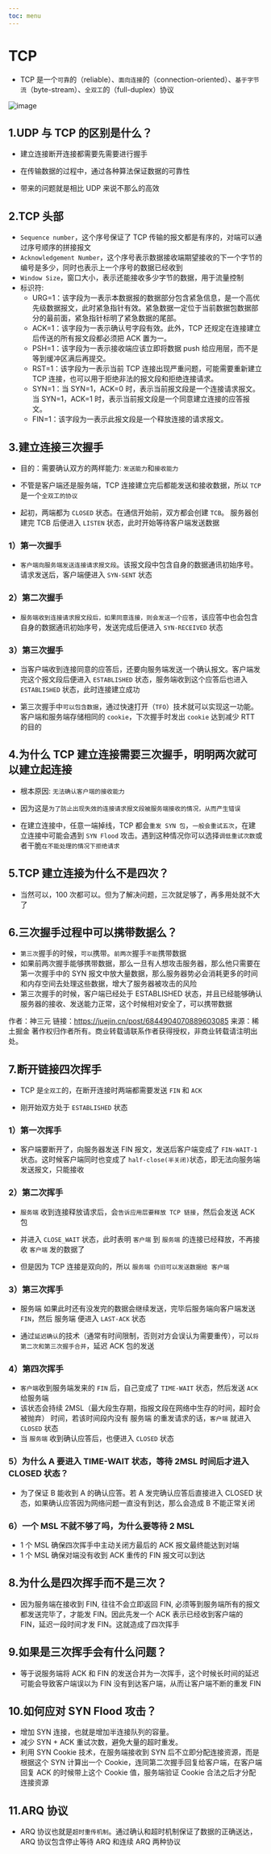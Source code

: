 ```yaml
---
toc: menu
---
```


# TCP

- TCP 是一个`可靠`的（reliable）、`面向连接`的（connection-oriented）、`基于字节流`（byte-stream）、`全双工`的（full-duplex）协议

![image](images/tcp/1.png)

## 1.UDP 与 TCP 的区别是什么？

- 建立连接断开连接都需要先需要进行握手

- 在传输数据的过程中，通过各种算法保证数据的可靠性

- 带来的问题就是相比 UDP 来说不那么的高效

## 2.TCP 头部

- `Sequence number`，这个序号保证了 TCP 传输的报文都是有序的，对端可以通过序号顺序的拼接报文
- `Acknowledgement Number`，这个序号表示数据接收端期望接收的下一个字节的编号是多少，同时也表示上一个序号的数据已经收到
- `Window Size`，窗口大小，表示还能接收多少字节的数据，用于流量控制
- 标识符:
  - URG=1：该字段为一表示本数据报的数据部分包含紧急信息，是一个高优先级数据报文，此时紧急指针有效。紧急数据一定位于当前数据包数据部分的最前面，紧急指针标明了紧急数据的尾部。
  - ACK=1：该字段为一表示确认号字段有效。此外，TCP 还规定在连接建立后传送的所有报文段都必须把 ACK 置为一。
  - PSH=1：该字段为一表示接收端应该立即将数据 push 给应用层，而不是等到缓冲区满后再提交。
  - RST=1：该字段为一表示当前 TCP 连接出现严重问题，可能需要重新建立 TCP 连接，也可以用于拒绝非法的报文段和拒绝连接请求。
  - SYN=1：当 SYN=1，ACK=0 时，表示当前报文段是一个连接请求报文。当 SYN=1，ACK=1 时，表示当前报文段是一个同意建立连接的应答报文。
  - FIN=1：该字段为一表示此报文段是一个释放连接的请求报文。

## 3.建立连接三次握手

- 目的：需要确认双方的两样能力: `发送能力`和`接收能力`

- 不管是客户端还是服务端，TCP 连接建立完后都能发送和接收数据，所以 `TCP` 是一个`全双工的协议`

- 起初，两端都为 `CLOSED` 状态。在通信开始前，双方都会创建 `TCB`。 服务器创建完 TCB 后便进入 `LISTEN` 状态，此时开始等待客户端发送数据

### 1）第一次握手

- `客户端向服务端发送连接请求报文段`。该报文段中包含自身的数据通讯初始序号。请求发送后，客户端便进入 `SYN-SENT` 状态

### 2）第二次握手

- `服务端收到连接请求报文段后，如果同意连接，则会发送一个应答`，该应答中也会包含自身的数据通讯初始序号，发送完成后便进入 `SYN-RECEIVED` 状态

### 3）第三次握手

- 当客户端收到连接同意的应答后，还要向服务端发送一个确认报文。客户端发完这个报文段后便进入 `ESTABLISHED` 状态，服务端收到这个应答后也进入 `ESTABLISHED` 状态，此时连接建立成功

- 第三次握手中`可以包含数据`，通过快速打开（`TFO`）技术就可以实现这一功能。客户端和服务端存储相同的 `cookie`，下次握手时发出 `cookie` 达到减少 RTT 的目的

## 4.为什么 TCP 建立连接需要三次握手，明明两次就可以建立起连接

- 根本原因: `无法确认客户端的接收能力`

- 因为这是`为了防止出现失效的连接请求报文段被服务端接收的情况，从而产生错误`

- 在建立连接中，任意一端掉线，TCP 都会`重发 SYN 包`，`一般会重试五次`，在建立连接中可能会遇到 `SYN Flood` 攻击。遇到这种情况你可以选择`调低重试次数`或者干脆`在不能处理的情况下拒绝请求`

## 5.TCP 建立连接为什么不是四次？

- 当然可以，100 次都可以。但为了解决问题，三次就足够了，再多用处就不大了

## 6.三次握手过程中可以携带数据么？

- `第三次`握手的时候，`可以`携带。`前两次`握手`不能`携带数据
- 如果前两次握手能够携带数据，那么一旦有人想攻击服务器，那么他只需要在第一次握手中的 SYN 报文中放大量数据，那么服务器势必会消耗更多的时间和内存空间去处理这些数据，增大了服务器被攻击的风险
- 第三次握手的时候，客户端已经处于 ESTABLISHED 状态，并且已经能够确认服务器的接收、发送能力正常，这个时候相对安全了，可以携带数据

作者：神三元
链接：https://juejin.cn/post/6844904070889603085
来源：稀土掘金
著作权归作者所有。商业转载请联系作者获得授权，非商业转载请注明出处。

## 7.断开链接四次挥手

- TCP 是`全双工`的，在断开连接时两端都需要发送 `FIN` 和 `ACK`

- 刚开始双方处于 `ESTABLISHED` 状态

### 1）第一次挥手

- 客户端要断开了，向服务器发送 FIN 报文，发送后客户端变成了 `FIN-WAIT-1` 状态。这时候客户端同时也变成了 `half-close(半关闭)`状态，即无法向服务端发送报文，只能接收

### 2）第二次挥手

- `服务端` 收到连接释放请求后，会`告诉应用层要释放 TCP 链接`，然后会发送 ACK 包

- 并进入 `CLOSE_WAIT` 状态，此时表明 `客户端` 到 `服务端` 的连接已经释放，不再接收 `客户端` 发的数据了

- 但是因为 TCP 连接是双向的，所以 `服务端 仍旧可以发送数据给 客户端`

### 3）第三次挥手

- 服务端 如果此时还有没发完的数据会继续发送，完毕后服务端向客户端发送 `FIN`，然后 服务端 便进入 `LAST-ACK` 状态

- 通过`延迟确认`的技术（通常有时间限制，否则对方会误认为需要重传），可以`将第二次和第三次握手合并`，延迟 ACK 包的发送

### 4）第四次挥手

- `客户端`收到服务端发来的 `FIN` 后，自己变成了 `TIME-WAIT` 状态，然后发送 `ACK` 给服务端
- 该状态会持续 2MSL（最大段生存期，指报文段在网络中生存的时间，超时会被抛弃） 时间，若该时间段内没有 服务端 的重发请求的话，`客户端` 就进入 `CLOSED` 状态
- 当 `服务端` 收到确认应答后，也便进入 `CLOSED` 状态

### 5）为什么 A 要进入 TIME-WAIT 状态，等待 2MSL 时间后才进入 CLOSED 状态？

- 为了保证 B 能收到 A 的确认应答。若 A 发完确认应答后直接进入 CLOSED 状态，如果确认应答因为网络问题一直没有到达，那么会造成 B 不能正常关闭

### 6）一个 MSL 不就不够了吗，为什么要等待 2 MSL

- 1 个 MSL 确保四次挥手中主动关闭方最后的 ACK 报文最终能达到对端
- 1 个 MSL 确保对端没有收到 ACK 重传的 FIN 报文可以到达

## 8.为什么是四次挥手而不是三次？

- 因为服务端在接收到 FIN, 往往不会立即返回 FIN, 必须等到服务端所有的报文都发送完毕了，才能发 FIN。因此先发一个 ACK 表示已经收到客户端的 FIN，延迟一段时间才发 FIN。这就造成了四次挥手

## 9.如果是三次挥手会有什么问题？

- 等于说服务端将 ACK 和 FIN 的发送合并为一次挥手，这个时候长时间的延迟可能会导致客户端误以为 FIN 没有到达客户端，从而让客户端不断的重发 FIN

## 10.如何应对 SYN Flood 攻击？

- 增加 SYN 连接，也就是增加半连接队列的容量。
- 减少 SYN + ACK 重试次数，避免大量的超时重发。
- 利用 SYN Cookie 技术，在服务端接收到 SYN 后不立即分配连接资源，而是根据这个 SYN 计算出一个 Cookie，连同第二次握手回复给客户端，在客户端回复 ACK 的时候带上这个 Cookie 值，服务端验证 Cookie 合法之后才分配连接资源

## 11.ARQ 协议

- ARQ 协议也就是`超时重传机制`。通过确认和超时机制保证了数据的正确送达，ARQ 协议包含停止等待 ARQ 和连续 ARQ 两种协议
